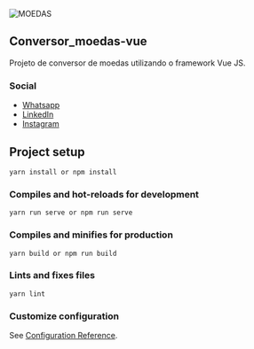 
![MOEDAS](https://user-images.githubusercontent.com/48127640/97091665-d2195f80-1613-11eb-92ab-21fd00bf8c16.PNG)

## Conversor_moedas-vue

Projeto de conversor de moedas utilizando o framework Vue JS.

### Social
* [Whatsapp](https://api.whatsapp.com/send?phone=5521969609121)
* [LinkedIn](https://www.linkedin.com/in/hudsonkennedyjr/)
* [Instagram](https://www.instagram.com/_hudson.9kj/)

## Project setup
```
yarn install or npm install
```

### Compiles and hot-reloads for development
```
yarn run serve or npm run serve 
```

### Compiles and minifies for production
```
yarn build or npm run build
```

### Lints and fixes files
```
yarn lint
```

### Customize configuration
See [Configuration Reference](https://cli.vuejs.org/config/).
